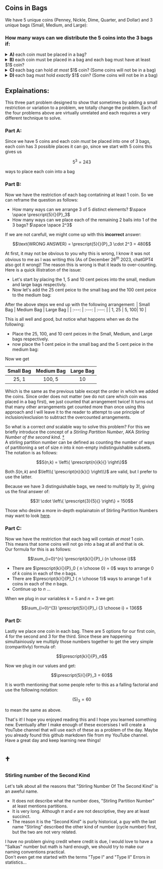## Coins in Bags
We have $5$ unique coins (Penney, Nickle, Dime, Quarter, and Dollar) and $3$ unique bags (Small, Medium, and Large):
### How many ways can we distribute the $5$ coins into the $3$ bags if:
  <details><summary><b>A) </b>each coin must be placed in a bag?</summary>$5^3 = 243$</details>
  <details><summary><b>B) </b>each coin must be placed in a bag and each bag must have at least $1$ coin?</summary>$\left\{\prescript{5}{3}{}\right\}3! = 150$</details>
  <details><summary><b>C) </b>each bag can hold <em>at most</em> $1$ coin? (Some coins will not be in a bag)</summary>136</details>
  <details><summary><b>D) </b>each bag must hold <em>exactly</em> $1$ coin? (Some coins will not be in a bag)</summary>60</details>
  
## Explainations:
This three part problem designed to show that sometimes by adding a small restriction or variation to a problem, we totally change the problem.  Each of the four problems above are virtually unrelated and each requires a very different technique to solve.  

### Part A:
Since we have $5$ coins and each coin *must* be placed into one of $3$ bags, each coin has $3$ possible places it can go, since we start with $5$ coins this gives us 
```math
5^3 = 243
```
ways to place each coin into a bag
### Part B:
Now we have the restriction of each bag contatining at least $1$ coin.  So we can reframe the question as follows:
  * How many ways can we arrange $3$ of $5$ distinct elements?    $\space \space \prescript{5}{}{P}_3$
  * How many ways can we place each of the remaining $2$ balls into $1$ of the $3$ bags? $\space \space 2^3$

If we are not carefull, we might come up with this **incorrect** answer:
```math
\text{WRONG ANSWER} = \prescript{5}{}{P}_3 \cdot 2^3 = 480
```
At first, it may not be obvious to you why this is wrong, I know it was not obvious to me as I was writing this (As of December $26^{th}$ $2023$, chatGPT4 also got it wrong)!  The reason this is wrong is that it leads to over-counting.  Here is a quick illistration of the issue:

  * Let's start by placing the $1$, $5$ and $10$ cent peices into the small, medium and large bags respectivly.
  * Now let's add the $25$ cent peice to the small bag and the $100$ cent peice to the medium bag:

After the above steps we end up with the following arrangement:
| Small Bag | Medium Bag | Large Bag |
| :---: | :---: | :---: | 
| 1, 25 | 5, 100| 10 |

This is all well and good, but notice what happens when we do the following:
  * Place the $25$, $100$, and $10$ cent peices in the Small, Medium, and Large bags respectively.
  * now place the $1$ cent peice in the small bag and the $5$ cent peice in the medium bag:

Now we get

| Small Bag | Medium Bag | Large Bag |
| :---: | :---: | :---: | 
| 25, 1 | 100, 5| 10 |

Which is the same as the previous table except the order in which we added the coins.  Since order does not matter (we do not care which coin was placed in a bag first), we just counted that arrangement twice! 
It turns out that many other arrangements get counted more than once using this approach and I will leave it to the reader to attempt to use principle of inclusion/exclusion to subtract the overcounted arrangements.  

  
So what is a correct *and* scalable way to solve this problem?  For this we briefly introduce the concept of a *Stirling Partition Number*, AKA *Stirling Number of the second kind*. [†](#stirling-number-of-the-second-kind)  
A stirling partition number can be defined as counting the number of ways of partitioning a set of size $n$ into $k$ non-empty indistinguishable subsets.  
The notation is as follows:  
```math
S(n,k) = \left\{ \prescript{n}{k}{} \right\}
```
Both $S(n,k)$ and $\left\\{ \prescript{n}{k}{} \right\\}$ are valid, but I prefer to use the latter.

Because we have $3$ distinguishable bags, we need to multiply by $3!$, giving us the final answer of:
```math
3! \cdot \left\{ \prescript{3}{5}{} \right\} = 150
```
Those who desire a more in-depth explainatoin of Stirling Partition Numbers may want to look [here](https://www.youtube.com/watch?v=hKYc9mwPJBA).
### Part C:
Now we have the restriction that each bag will contain *at most* $1$ coin.  
This means that some coins will not go into a bag at all and that is ok.  
Our formula for this is as follows:
```math
\sum_{i=0}^{n} \prescript{k}{}{P}_i {n \choose i}
```
  * There are $\prescript{k}{}{P}_0 { n \choose 0} = 0$ ways to arrange $0$ of $k$ coins in each of the $n$ bags.
  * There are $\prescript{k}{}{P}_1 { n \choose 1}$ ways to arrange $1$ of $k$ coins in each of the $n$ bags.  
  * Continue up to $n$ ...
    
When we plug in our variables $k=5$ and $n=3$ we get:
```math
\sum_{i=0}^{3} \prescript{5}{}{P}_i {3 \choose i} = 136
```

### Part D:
Lastly we place one coin in each bag.  There are $5$ options for our first coin, $4$ for the second and $3$ for the third.  Since these are happening simultainiously we multiply those numbers together to get the very simple (comparitivly) formula of:
```math
\prescript{k}{}{P}_n
```
Now we plug in our values and get:
```math
\prescript{5}{}{P}_3 = 60
```
It is worth mentioning that some people refer to this as a falling factorial and use the following notation:
```math
(5)_{3} = 60
```
to mean the same as above.


That's it!  I hope you enjoyed reading this and I hope you learned something new.  Eventually after I make enough of these excersises I will create a YouTube channel that will use each of these as a problem of the day.  Maybe you already found this github markdown file from my YouTube channel.  Have a great day and keep learning new things!



  




# †
### Stirling number of the Second Kind
Let's talk about all the reasons that "Stirling Number Of The Second Kind" is an aweful name.
  * It does not describe what the number does, "Stirling Partition Number" at least mentions partitions.
  * It is very long.  Although $\pi$ and $e$ are not descriptive, they are at least succinct.
  * The reason it is the "Second Kind" is purly historical, a guy with the last name "Stirling" described the other kind of number (cycle number) first, but the two are not very related.

I have no problem giving credit where credit is due, I would love to have a "Salkas" number but math is hard enough, we should try to make our naming conventions practical.  
Don't even get me started with the terms "Type I" and "Type II" Errors in statistics...
